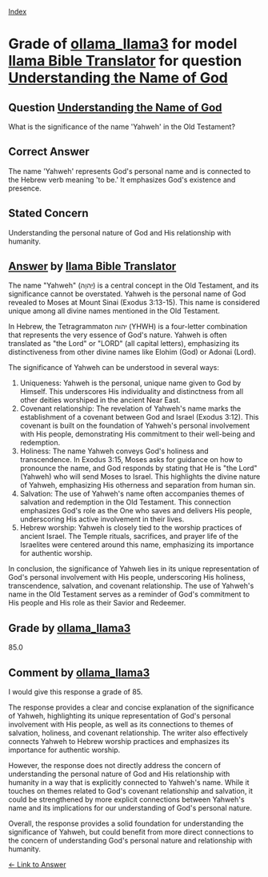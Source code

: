 
[Index](../../../../index.md)
# Grade of [ollama_llama3](../../../grading_models/ollama_llama3.md) for model [llama Bible Translator](../../../answering_models/llama_Bible_Translator.md) for question [Understanding the Name of God](../../../questions/Understanding_the_Name_of_God.md)

## Question [Understanding the Name of God](../../../questions/Understanding_the_Name_of_God.md)
What is the significance of the name 'Yahweh' in the Old Testament?

## Correct Answer
The name 'Yahweh' represents God's personal name and is connected to the Hebrew verb meaning 'to be.' It emphasizes God's existence and presence.

## Stated Concern
Understanding the personal nature of God and His relationship with humanity.

## [Answer](../Understanding_the_Name_of_God.md) by [llama Bible Translator](../../../answering_models/llama_Bible_Translator.md)
The name "Yahweh" (יְהוָה) is a central concept in the Old Testament, and its significance cannot be overstated. Yahweh is the personal name of God revealed to Moses at Mount Sinai (Exodus 3:13-15). This name is considered unique among all divine names mentioned in the Old Testament.

In Hebrew, the Tetragrammaton יהוה (YHWH) is a four-letter combination that represents the very essence of God's nature. Yahweh is often translated as "the Lord" or "LORD" (all capital letters), emphasizing its distinctiveness from other divine names like Elohim (God) or Adonai (Lord).

The significance of Yahweh can be understood in several ways:

1. Uniqueness: Yahweh is the personal, unique name given to God by Himself. This underscores His individuality and distinctness from all other deities worshiped in the ancient Near East.
2. Covenant relationship: The revelation of Yahweh's name marks the establishment of a covenant between God and Israel (Exodus 3:12). This covenant is built on the foundation of Yahweh's personal involvement with His people, demonstrating His commitment to their well-being and redemption.
3. Holiness: The name Yahweh conveys God's holiness and transcendence. In Exodus 3:15, Moses asks for guidance on how to pronounce the name, and God responds by stating that He is "the Lord" (Yahweh) who will send Moses to Israel. This highlights the divine nature of Yahweh, emphasizing His otherness and separation from human sin.
4. Salvation: The use of Yahweh's name often accompanies themes of salvation and redemption in the Old Testament. This connection emphasizes God's role as the One who saves and delivers His people, underscoring His active involvement in their lives.
5. Hebrew worship: Yahweh is closely tied to the worship practices of ancient Israel. The Temple rituals, sacrifices, and prayer life of the Israelites were centered around this name, emphasizing its importance for authentic worship.

In conclusion, the significance of Yahweh lies in its unique representation of God's personal involvement with His people, underscoring His holiness, transcendence, salvation, and covenant relationship. The use of Yahweh's name in the Old Testament serves as a reminder of God's commitment to His people and His role as their Savior and Redeemer.

## Grade by [ollama_llama3](../../../grading_models/ollama_llama3.md)
85.0

## Comment by [ollama_llama3](../../../grading_models/ollama_llama3.md)
I would give this response a grade of 85.

The response provides a clear and concise explanation of the significance of Yahweh, highlighting its unique representation of God's personal involvement with His people, as well as its connections to themes of salvation, holiness, and covenant relationship. The writer also effectively connects Yahweh to Hebrew worship practices and emphasizes its importance for authentic worship.

However, the response does not directly address the concern of understanding the personal nature of God and His relationship with humanity in a way that is explicitly connected to Yahweh's name. While it touches on themes related to God's covenant relationship and salvation, it could be strengthened by more explicit connections between Yahweh's name and its implications for our understanding of God's personal nature.

Overall, the response provides a solid foundation for understanding the significance of Yahweh, but could benefit from more direct connections to the concern of understanding God's personal nature and relationship with humanity.

[&lt;- Link to Answer](../Understanding_the_Name_of_God.md)
